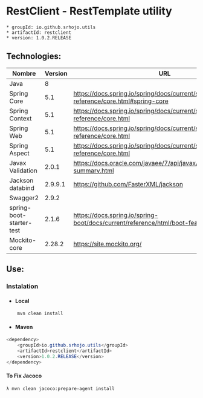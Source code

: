 # RestClient - RestTemplate utility

	* groupId: io.github.srhojo.utils
	* artifactId: restclient
	* version: 1.0.2.RELEASE

## Technologies: <a name="Technologies">

| Nombre           | Version | URL                                    |
| ---------------  | ------- | -------------------------------------- |
| Java             | 8       |                                        |
| Spring Core      | 5.1     | https://docs.spring.io/spring/docs/current/spring-framework-reference/core.html#spring-core | 
| Spring Context   | 5.1     | https://docs.spring.io/spring/docs/current/spring-framework-reference/core.html |
| Spring Web       | 5.1     | https://docs.spring.io/spring/docs/current/spring-framework-reference/core.html |
| Spring Aspect    | 5.1     | https://docs.spring.io/spring/docs/current/spring-framework-reference/core.html |
| Javax Validation | 2.0.1   | https://docs.oracle.com/javaee/7/api/javax/validation/package-summary.html |
| Jackson databind | 2.9.9.1 | https://github.com/FasterXML/jackson |
| Swagger2         | 2.9.2   |  |	
| spring-boot-starter-test            | 2.1.6    | https://docs.spring.io/spring-boot/docs/current/reference/html/boot-features-testing.html  |	
| Mockito-core     | 2.28.2  | https://site.mockito.org/ |	


## Use: <a name="howtouse">

### Instalation <a name="instalation">
* ####  Local <a name="local">
```java
    mvn clean install
```
* #### Maven <a name="maven">
```java
<dependency>
    <groupId>io.github.srhojo.utils</groupId>
    <artifactId>restclient</artifactId>
    <version>1.0.2.RELEASE</version>
</dependency>
```


#### To Fix Jacoco
	λ mvn clean jacoco:prepare-agent install
